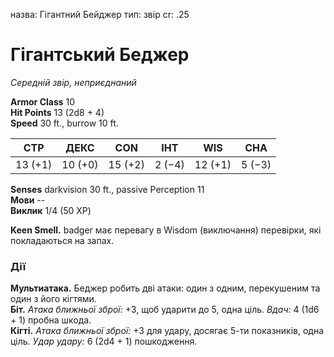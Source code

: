 назва: Гігантний Бейджер тип: звір cr: .25

# Гігантський Беджер
_Середній звір, неприєднаний_

**Armor Class** 10    
**Hit Points** 13 (2d8 + 4)    
**Speed** 30 ft., burrow 10 ft.

| СТР     | ДЕКС    | CON     | ІНТ    | WIS     | CHA    |
| ------- | ------- | ------- | ------ | ------- | ------ |
| 13 (+1) | 10 (+0) | 15 (+2) | 2 (−4) | 12 (+1) | 5 (−3) |

**Senses** darkvision 30 ft., passive Perception 11    
**Мови** --    
**Виклик** 1/4 (50 XP)

**Keen Smell.** badger має перевагу в Wisdom (виключання) перевірки, які покладаються на запах.

### Дії
**Мультиатака.** Беджер робить дві атаки: один з одним, перекушеним та один з його кігтями.    
**Біт.** _Атака ближньої зброї:_ +3, щоб ударити до 5, одна ціль. _Вдач:_ 4 (1d6 + 1) пробна шкода.    
**Кігті.** _Атака ближньої зброї:_ +3 для удару, досягає 5-ти показників, одна ціль. _Удар удару:_ 6 (2d4 + 1) пошкодження. 